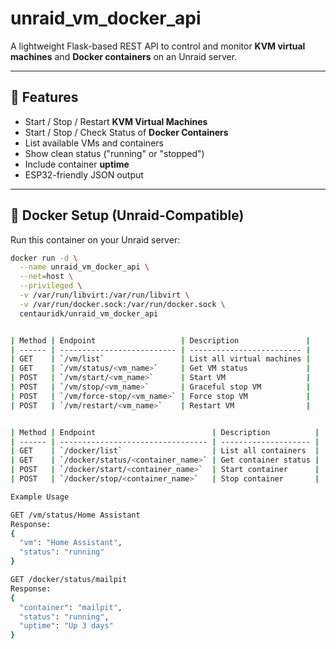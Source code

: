 # unraid_vm_docker_api

A lightweight Flask-based REST API to control and monitor **KVM virtual machines** and **Docker containers** on an Unraid server.



---

## 🔧 Features

- Start / Stop / Restart **KVM Virtual Machines**
- Start / Stop / Check Status of **Docker Containers**
- List available VMs and containers
- Show clean status ("running" or "stopped")
- Include container **uptime**
- ESP32-friendly JSON output

---

## 🐳 Docker Setup (Unraid-Compatible)

Run this container on your Unraid server:

```bash
docker run -d \
  --name unraid_vm_docker_api \
  --net=host \
  --privileged \
  -v /var/run/libvirt:/var/run/libvirt \
  -v /var/run/docker.sock:/var/run/docker.sock \
  centauridk/unraid_vm_docker_api


| Method | Endpoint                   | Description               |
| ------ | -------------------------- | ------------------------- |
| GET    | `/vm/list`                 | List all virtual machines |
| GET    | `/vm/status/<vm_name>`     | Get VM status             |
| POST   | `/vm/start/<vm_name>`      | Start VM                  |
| POST   | `/vm/stop/<vm_name>`       | Graceful stop VM          |
| POST   | `/vm/force-stop/<vm_name>` | Force stop VM             |
| POST   | `/vm/restart/<vm_name>`    | Restart VM                |


| Method | Endpoint                          | Description          |
| ------ | --------------------------------- | -------------------- |
| GET    | `/docker/list`                    | List all containers  |
| GET    | `/docker/status/<container_name>` | Get container status |
| POST   | `/docker/start/<container_name>`  | Start container      |
| POST   | `/docker/stop/<container_name>`   | Stop container       |

Example Usage

GET /vm/status/Home Assistant
Response:
{
  "vm": "Home Assistant",
  "status": "running"
}

GET /docker/status/mailpit
Response:
{
  "container": "mailpit",
  "status": "running",
  "uptime": "Up 3 days"
}

